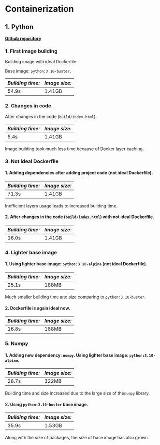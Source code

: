 # Containerization

## 1. Python

**[Github repository](https://github.com/KPI-FICT-MTSD/lab-03-starter-project-python)**  

### 1. First image building

Building image with ideal Dockerfile.

Base image: `python:3.10-buster`.

| *Building time:* | *Image size:* |
|------------------|---------------|
| 54.9s            | 1.41GB        |

### 2. Changes in code

After changes in the code (`build/index.html`).

| *Building time:* | *Image size:* |
|------------------|---------------|
| 5.4s             | 1.41GB        |

Image building took much less time because of Docker layer caching.

### 3. Not ideal Dockerfile

#### 1. Adding dependencies after adding project code (not ideal Dockerfile).

| *Building time:* | *Image size:* |
|------------------|---------------|
| 71.3s            | 1.41GB        |

Inefficient layers usage leads to increased building time.

#### 2. After changes in the code (`build/index.html`) with not ideal Dockerfile.

| *Building time:* | *Image size:* |
|------------------|---------------|
| 16.0s            | 1.41GB        |

### 4. Lighter base image

#### 1. Using lighter base image: `python:3.10-alpine` (not ideal Dockerfile).

| *Building time:* | *Image size:* |
|------------------|---------------|
| 25.1s            | 188MB         |

Much smaller building time and size comparing to `python:3.10-buster`.

#### 2. Dockerfile is again ideal now.

| *Building time:* | *Image size:* |
|------------------|---------------|
| 16.8s            | 188MB         |

### 5. Numpy

#### 1. Adding new dependency: `numpy`. Using lighter base image: `python:3.10-alpine`.

| *Building time:* | *Image size:* |
|------------------|---------------|
| 28.7s            | 322MB         |

Building time and size increased due to the large size of the`numpy` library.

#### 2. Using `python:3.10-buster` base image.


| *Building time:* | *Image size:* |
|------------------|---------------|
| 35.9s            | 1.53GB        |


Along with the size of packages, the size of base image has also grown.
